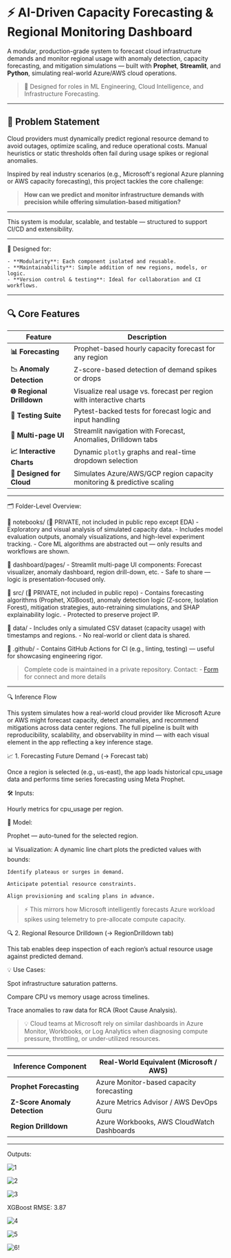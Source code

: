 # ⚡ AI-Driven Capacity Forecasting & Regional Monitoring Dashboard

A modular, production-grade system to forecast cloud infrastructure demands and monitor regional usage with anomaly detection, capacity forecasting, and mitigation simulations — built with **Prophet**, **Streamlit**, and **Python**, simulating real-world Azure/AWS cloud operations.

> 💼 Designed for roles in ML Engineering, Cloud Intelligence, and Infrastructure Forecasting.

---

## 🧠 Problem Statement

Cloud providers must dynamically predict regional resource demand to avoid outages, optimize scaling, and reduce operational costs. Manual heuristics or static thresholds often fail during usage spikes or regional anomalies.

Inspired by real industry scenarios (e.g., Microsoft's regional Azure planning or AWS capacity forecasting), this project tackles the core challenge:
> **How can we predict and monitor infrastructure demands with precision while offering simulation-based mitigation?**

---

This system is modular, scalable, and testable — structured to support CI/CD and extensibility.

---

📁 Designed for:

    - **Modularity**: Each component isolated and reusable.
    - **Maintainability**: Simple addition of new regions, models, or logic.
    - **Version control & testing**: Ideal for collaboration and CI workflows.

---

## 🔍 Core Features

| Feature                  | Description                                                                 |
|--------------------------|-----------------------------------------------------------------------------|
| **📊 Forecasting**         | Prophet-based hourly capacity forecast for any region                      |
| **📉 Anomaly Detection**   | Z-score-based detection of demand spikes or drops                          |
| **🌐 Regional Drilldown**  | Visualize real usage vs. forecast per region with interactive charts       |
| **🧪 Testing Suite**       | Pytest-backed tests for forecast logic and input handling                  |
| **📁 Multi-page UI**       | Streamlit navigation with Forecast, Anomalies, Drilldown tabs              |
| **📈 Interactive Charts**  | Dynamic `plotly` graphs and real-time dropdown selection                   |
| **🧠 Designed for Cloud**   | Simulates Azure/AWS/GCP region capacity monitoring & predictive scaling   |

---
🗂️ Folder-Level Overview:

📁 notebooks/ (🔐 PRIVATE, not included in public repo except EDA)
    - Exploratory and visual analysis of simulated capacity data.
    - Includes model evaluation outputs, anomaly visualizations, and high-level experiment tracking.
    - Core ML algorithms are abstracted out — only results and workflows are shown.

📁 dashboard/pages/ 
    - Streamlit multi-page UI components: Forecast visualizer, anomaly dashboard, region drill-down, etc.
    - Safe to share — logic is presentation-focused only.

📁 src/ (🔐 PRIVATE, not included in public repo)
    - Contains forecasting algorithms (Prophet, XGBoost), anomaly detection logic (Z-score, Isolation Forest),
      mitigation strategies, auto-retraining simulations, and SHAP explainability logic.
    - Protected to preserve project IP.

📁 data/
    - Includes only a simulated CSV dataset (capacity usage) with timestamps and regions.
    - No real-world or client data is shared.

📁 .github/
    - Contains GitHub Actions for CI (e.g., linting, testing) — useful for showcasing engineering rigor.

> Complete code is maintained in a private repository. Contact: - [Form](https://forms.gle/4he63uTbjhTcTU5t5) for connect and more details
---



🔍 Inference Flow

This system simulates how a real-world cloud provider like Microsoft Azure or AWS might forecast capacity, detect anomalies, and recommend mitigations across data center regions. The full pipeline is built with reproducibility, scalability, and observability in mind — with each visual element in the app reflecting a key inference stage.

📈 1. Forecasting Future Demand (→ Forecast tab)

Once a region is selected (e.g., us-east), the app loads historical cpu_usage data and performs time series forecasting using Meta Prophet.

🛠️ Inputs:

Hourly metrics for cpu_usage per region.

🔮 Model:

Prophet — auto-tuned for the selected region.

📊 Visualization:
A dynamic line chart plots the predicted values with bounds:

    Identify plateaus or surges in demand.
    
    Anticipate potential resource constraints.
    
    Align provisioning and scaling plans in advance.

> ⚡ This mirrors how Microsoft intelligently forecasts Azure workload spikes using telemetry to pre-allocate compute capacity.


🔍 2. Regional Resource Drilldown (→ RegionDrilldown tab)

This tab enables deep inspection of each region’s actual resource usage against predicted demand.

💡 Use Cases:

Spot infrastructure saturation patterns.

Compare CPU vs memory usage across timelines.

Trace anomalies to raw data for RCA (Root Cause Analysis).

> 💡 Cloud teams at Microsoft rely on similar dashboards in Azure Monitor, Workbooks, or Log Analytics when diagnosing compute pressure, throttling, or under-utilized resources.

---

| Inference Component                  | Real-World Equivalent (Microsoft / AWS)                                                               |
|--------------------------|-----------------------------------------------------------------------------|
| **Prophet Forecasting**         | Azure Monitor-based capacity forecasting                      |
| **Z-Score Anomaly Detection**   | Azure Metrics Advisor / AWS DevOps Guru                         |
| **Region Drilldown**  | Azure Workbooks, AWS CloudWatch Dashboards       |

---

Outputs:

![1](https://github.com/user-attachments/assets/b5af52c2-1470-4d37-bea6-7585878b092c)


![2](https://github.com/user-attachments/assets/6b26b707-d556-4beb-82ad-5e1412defe4d)


![3](https://github.com/user-attachments/assets/aab047af-ae81-4f2f-b6bf-790cd7042088)


XGBoost RMSE: 3.87


![4](https://github.com/user-attachments/assets/7b7f4107-06b1-43f0-a976-61c47332af72)

![5](https://github.com/user-attachments/assets/c3024cf6-2c41-472a-8ce7-070cb4e26a00)

![6](https://github.com/user-attachments/assets/ca006d21-cce2-44d2-80ec-7383d3dcaccf)!
